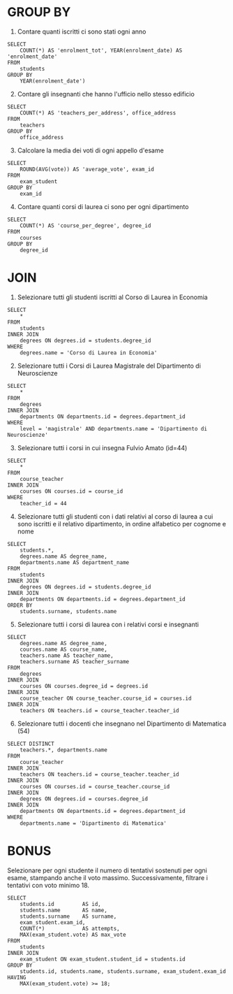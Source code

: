 # GROUP BY

1. Contare quanti iscritti ci sono stati ogni anno
```
SELECT 
    COUNT(*) AS 'enrolment_tot', YEAR(enrolment_date) AS 'enrolment_date'
FROM 
    students
GROUP BY
    YEAR(enrolment_date')
```
2. Contare gli insegnanti che hanno l'ufficio nello stesso edificio
```
SELECT 
    COUNT(*) AS 'teachers_per_address', office_address
FROM 
    teachers
GROUP BY
    office_address
```
3. Calcolare la media dei voti di ogni appello d'esame
```
SELECT 
    ROUND(AVG(vote)) AS 'average_vote', exam_id
FROM 
    exam_student
GROUP BY
    exam_id
```
4. Contare quanti corsi di laurea ci sono per ogni dipartimento
```
SELECT 
    COUNT(*) AS 'course_per_degree', degree_id
FROM 
    courses
GROUP BY
    degree_id
```
  
# JOIN

1. Selezionare tutti gli studenti iscritti al Corso di Laurea in Economia
```
SELECT
    *
FROM
    students
INNER JOIN
    degrees ON degrees.id = students.degree_id
WHERE
    degrees.name = 'Corso di Laurea in Economia'
```
2. Selezionare tutti i Corsi di Laurea Magistrale del Dipartimento di Neuroscienze
```
SELECT
    *
FROM
    degrees
INNER JOIN
    departments ON departments.id = degrees.department_id
WHERE
    level = 'magistrale' AND departments.name = 'Dipartimento di Neuroscienze'
```
3. Selezionare tutti i corsi in cui insegna Fulvio Amato (id=44)
```
SELECT 
    *
FROM
    course_teacher
INNER JOIN
    courses ON courses.id = course_id
WHERE
    teacher_id = 44
```
4. Selezionare tutti gli studenti con i dati relativi al corso di laurea a cui sono iscritti e il relativo dipartimento, in ordine alfabetico per cognome e nome
```
SELECT
    students.*,
    degrees.name AS degree_name,
    departments.name AS department_name
FROM
    students
INNER JOIN
    degrees ON degrees.id = students.degree_id
INNER JOIN
    departments ON departments.id = degrees.department_id
ORDER BY 
    students.surname, students.name
```
5. Selezionare tutti i corsi di laurea con i relativi corsi e insegnanti
```
SELECT
    degrees.name AS degree_name,
    courses.name AS course_name,
    teachers.name AS teacher_name,
    teachers.surname AS teacher_surname
FROM
    degrees
INNER JOIN
    courses ON courses.degree_id = degrees.id
INNER JOIN
    course_teacher ON course_teacher.course_id = courses.id
INNER JOIN
    teachers ON teachers.id = course_teacher.teacher_id
```
6. Selezionare tutti i docenti che insegnano nel Dipartimento di Matematica (54)
```
SELECT DISTINCT
    teachers.*, departments.name
FROM
    course_teacher
INNER JOIN
    teachers ON teachers.id = course_teacher.teacher_id
INNER JOIN
    courses ON courses.id = course_teacher.course_id
INNER JOIN
    degrees ON degrees.id = courses.degree_id
INNER JOIN
    departments ON departments.id = degrees.department_id
WHERE
    departments.name = 'Dipartimento di Matematica'
```

# BONUS
Selezionare per ogni studente il numero di tentativi sostenuti per ogni esame, stampando anche il voto massimo. Successivamente, filtrare i tentativi con voto minimo 18.
```
SELECT
    students.id         AS id,
    students.name       AS name,
    students.surname    AS surname,
    exam_student.exam_id,
    COUNT(*)            AS attempts,
    MAX(exam_student.vote) AS max_vote
FROM
    students
INNER JOIN
    exam_student ON exam_student.student_id = students.id
GROUP BY
    students.id, students.name, students.surname, exam_student.exam_id
HAVING
    MAX(exam_student.vote) >= 18;
```
